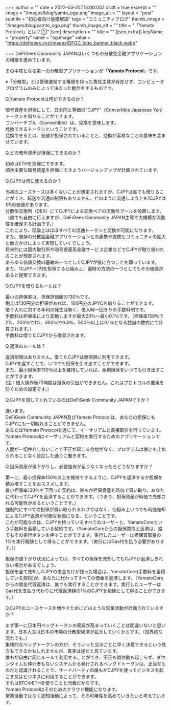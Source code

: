 +++
author = ""
date = 2022-03-25T15:00:00Z
draft = true
excerpt = ""
image = "/images/blog/yamto_ogp.png"
image_alt = ""
layout = "post"
subtitle = "初心者向け基礎解説"
tags = "コミュニティブログ"
thumb_image = "/images/blog/yamto_ogp.png"
thumb_image_alt = ""
title = "「Yamato Protocol」とは？①"
[seo]
description = ""
title = ""
[[seo.extra]]
keyName = "property"
name = "og:image"
value = "https://defigeek.xyz/images/DFGC_logo_banner_black.webp"

+++
DeFiGeek Community JAPANはいくつもの分散型金融アプリケーションの構築を進めています。

その中核となる第一の分散型アプリケーションが「**Yamato Protocol**」です。

※「分散型」とは管理運営する権限を持った責任主体が存在せず、コンピュータプログラムのみによって決まった動作をするものです。

Q,Yamato Protocolは何ができるのか？

暗号資産を担保にして、日本円と等価の"CJPY"（Convertible Japanese Yen）トークンを借りることができます。  
コンバーチブル（Convertible）は、兌換を意味します。  
兌換できるトークンということです。  
兌換できるとは、価値が担保されていることと、交換が容易なことの意味を含ませています。

Q,どの暗号資産が担保にできるのか？

初めはETHを担保にできます。  
順次主要な暗号資産を担保にできようバージョンアップが計画されています。

Q,CJPYは何に使えるのか？

当初のユースケースは多くないことが想定されますが、CJPYは誰でも借りることができ、転送や流通の制限もありません。どのように流通しようとも1CJPYは1円の価値があります。  
分散型交換所（DEX）にてCJPYによる交換ペアの流動性プールを設置します。（誰でも自由に行えますが、DeFiGeek Community JAPAN主導で大規模な流動性を確保する計画です。）  
これにより、理論上はほぼすべての流通トークンと交換が可能になります。  
また、既存の分散型金融アプリケーションとの連携や提携もコミュニティの拡大と働きかけによって実現していくでしょう。  
将来的には国内取引所や暗号資産系金融サービス企業などでCJPYが取り扱われることが想定されます。  
あらゆる価値交換の基軸の一つとしてCJPYが役に立つことを願っています。  
また、1CJPY＝1円を担保する仕組み上、蓄財の方法の一つとしてもその価値があると提案できます。

Q,CJPYを借りるルールは？

最小の担保率は、担保評価額の130％です。  
例えば130円分の担保があれば、100円分のJPYCを借りることができます。  
借り入れに対する年利の発生は無く、借入時一回きりの手数料制です。  
手数料は担保率により変動しますが最大20％～最小0.1％です。（担保率150％で2%、200％で1%、300％で0.4％、500％以上は0.1％となる独自の数式にて計算されます。）  
手数料は借りたCJPYから徴収されます。

Q,返済のルールは？

返済期限はありません。借りたCJPYは無期限に利用できます。  
CJPYを返すことで、いつでも担保を引き出すことができます。  
また、最小担保率130％以上を維持していれば、余剰担保をいつでも引き出すことができます。  
(注：借入操作後72時間は担保の引出ができません。これはプロトコルの悪用を防ぐための設定です。)

Q,CJPYを貸してくれているのはDeFiGeek Community JAPANですか？

違います。  
DeFiGeek Community JAPAN及びYamato Protocolは、あなたの担保にもCJPYにも一切触れることができません。  
あなたはYamato Protocolを通じて、イーサリアムと直接取引を行っています。  
Yamato Protocolはイーサリアムと契約を実行するためのアプリケーションです。  
人間が一切仲介しないことで不正が起こる余地がなく、プログラムは誰にも止められることなく設定した通りに働きます。

Q,担保資産が値下がりし、必要担保が足りなくなったらどうなりますか？

第一に、最小担保率130％以上を維持できるように、CJPYを返済するか担保を積み増すことをおススメします。  
最小担保率130％を下回った契約は、誰もが担保資産を時価で買い取り、あなたに代わってCJPYを返済することができます。（つまり、担保資産が時価で売却される可能性があるということです。）  
強制的にすべての担保が買い取られるわけではなく、仕組み上いつでも時価売却によるCJPY返済が可能な状態になる、ということです。  
これが可能なのは、CJPYを持っているすべてのユーザーと、YamatoCoreという手数料を蓄積している契約です。（YamatoCoreからの担保買取と返済は、誰でもその実行ボタンを押すことができます。実行したユーザーは担保買取量の1%を実行報酬として得ることができます。（実行にはGas代を払う必要があります。））

担保の値下がり状況によっては、すべての担保を売却してもCJPYが返済しきれない場合があるでしょう、  
担保を全て売却しCJPYの借金だけが残った場合は、YamatoCore(手数料を蓄積している契約)が、あなたに代わってすべての借金を返済します。（YamatoCoreからの借金代理返済は、誰でも実行することができます。実行したユーザーはGas代を支払う代わりに代理返済額の1%のCJPYを報酬として得ることができます。）

Q,CJPYのユースケースを増やすためにどのような営業活動が計画されていますか？

まず第一に日本円ペッグトークンの需要が高まっていくことは間違いないと思います。日本人又は日本の市場の分散型経済が拡大していくからです。（世界的な流れでも。）  
集権的なペッグトークンの方が、そういった交渉ごとに早く決着できるという見方もできるかもしれませんが、真実は逆だと見ています。  
誰もが自由に同じルールで利用することができ、不正も誤作動も起こらず、ダウンタイムも仲介者もないシステムから発行されるペッグドトークンは、正当なものだと認識されることで、サードパーティの誰もがCJPYを使ってビジネスを起こす又はビジネスに利用することができます。  
それはBTCやETHを使うことと同義だからです。  
Yamato Protocolはそのためのクラウド機能になります。  
営業活動ではなく認知活動によって、その可用性を高めていきたいと考えています。